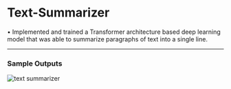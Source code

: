 # Text-Summarizer

• Implemented and trained a Transformer architecture based deep learning model that was able to summarize paragraphs of text into a single line.

---
### Sample Outputs
![text summarizer](https://github.com/GargPriyanshu1112/Abstractive-Text-Summarizer/assets/92866633/601f6a84-66a5-41a7-be3c-3be509703bfe)
